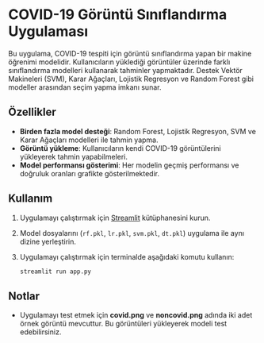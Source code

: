 # COVID-19 Görüntü Sınıflandırma Uygulaması

Bu uygulama, COVID-19 tespiti için görüntü sınıflandırma yapan bir makine öğrenimi modelidir. Kullanıcıların yüklediği görüntüler üzerinde farklı sınıflandırma modelleri kullanarak tahminler yapmaktadır. Destek Vektör Makineleri (SVM), Karar Ağaçları, Lojistik Regresyon ve Random Forest gibi modeller arasından seçim yapma imkanı sunar.

## Özellikler

- **Birden fazla model desteği**: Random Forest, Lojistik Regresyon, SVM ve Karar Ağaçları modelleri ile tahmin yapma.
- **Görüntü yükleme**: Kullanıcıların kendi COVID-19 görüntülerini yükleyerek tahmin yapabilmeleri.
- **Model performansı gösterimi**: Her modelin geçmiş performansı ve doğruluk oranları grafikte gösterilmektedir.

## Kullanım

1. Uygulamayı çalıştırmak için [Streamlit](https://streamlit.io/) kütüphanesini kurun.
2. Model dosyalarını (`rf.pkl`, `lr.pkl`, `svm.pkl`, `dt.pkl`) uygulama ile aynı dizine yerleştirin.
3. Uygulamayı çalıştırmak için terminalde aşağıdaki komutu kullanın:

   ```bash
   streamlit run app.py

   
## Notlar

- Uygulamayı test etmek için **covid.png** ve **noncovid.png** adında iki adet örnek görüntü mevcuttur. Bu görüntüleri yükleyerek modeli test edebilirsiniz.

